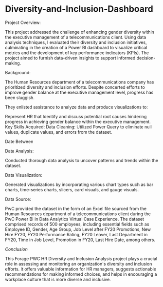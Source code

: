 # Diversity-and-Inclusion-Dashboard

Project Overview:

This project addressed the challenge of enhancing gender diversity within the executive management of a telecommunications client. Using data analysis techniques, I evaluated their diversity and inclusion initiatives, culminating in the creation of a Power BI dashboard to visualize critical metrics and the development of key performance indicators (KPIs). The project aimed to furnish data-driven insights to support informed decision-making.

Background:

The Human Resources department of a telecommunications company has prioritized diversity and inclusion efforts. Despite concerted efforts to improve gender balance at the executive management level, progress has been sluggish.

They enlisted assistance to analyze data and produce visualizations to:

Represent HR that
Identify and discuss potential root causes hindering progress in achieving gender balance within the executive management.
Key Skills Acquired:
Data Cleaning:
Utilized Power Query to eliminate null values, duplicate values, and errors from the dataset.

Date Between

Data Analysis:

Conducted thorough data analysis to uncover patterns and trends within the dataset.

Data Visualization:

Generated visualizations by incorporating various chart types such as bar charts, time-series charts, slicers, card visuals, and gauge visuals.

Data Source:

PwC provided the dataset in the form of an Excel file sourced from the Human Resources department of a telecommunications client during the PwC Power BI in Data Analytics Virtual Case Experience. The dataset comprised records of 500 employees, including essential fields such as Employee ID, Gender, Age Group, Job Level after FY20 Promotions, New Hire FY20, FY20 Performance Rating, FY20 Leaver, Last Department in FY20, Time in Job Level, Promotion in FY20, Last Hire Date, among others.

*Conclusion*

This Forage PWC HR Diversity and Inclusion Analysis project plays a crucial role in assessing and monitoring an organization's diversity and inclusion efforts. It offers valuable information for HR managers, suggests actionable recommendations for making informed choices, and helps in encouraging a workplace culture that is more diverse and inclusive.
